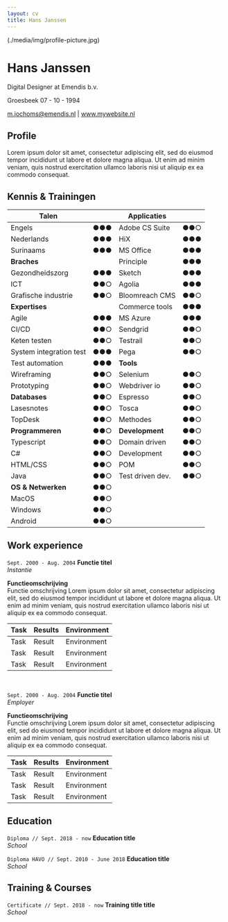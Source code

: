 ```yaml
---
layout: cv
title: Hans Janssen
---
```


<div id="sectionMain" markdown=1>
<div id="sectionMainPhoto" markdown=1>

<!-- Add your profile picture to the "media" directoy and change the "profile-picture.jpg" text to add it to your resume-->
(./media/img/profile-picture.jpg)

</div>
<div id="sectionMainName" markdown=1>
  
# Hans Janssen
Digital Designer at Emendis b.v.

<span id="city">Groesbeek</span>
<span id="dateOfBirth">07 - 10 - 1994</span>

<!-- Add your email address and website (if you don't have one, delete the website part -->
<div id="webaddress">
  <a href="mailto:m.jochoms@emendis.nl">m.jochoms@emendis.nl</a>
  | <a href="http://en.wikipedia.org/wiki/Isaac_Newton">www.mywebsite.nl</a>
  </div>

</div>
</div>


## Profile

Lorem ipsum dolor sit amet, consectetur adipiscing elit, sed do eiusmod tempor incididunt ut labore et dolore magna aliqua. Ut enim ad minim veniam, quis nostrud exercitation ullamco laboris nisi ut aliquip ex ea commodo consequat.

<div id="tableKnowledge" markdown=1>

## Kennis & Trainingen
<!-- Copy paste the circles to define your level ●○○ ●●○ ●●● -->

| **Talen**               |     | **Applicaties**         |     |
|-------------------------|-----|-------------------------|-----|
| Engels                  | ●●● | Adobe CS Suite          | ●●○ | 
| Nederlands              | ●●● | HiX                     | ●●● |
| Surinaams               | ●●● | MS Office               | ●●● |
| **Braches**             |     | Principle               | ●●● |
| Gezondheidszorg         | ●●● | Sketch                  | ●●● |
| ICT                     | ●●○ | Agolia                  | ●●● |
| Grafische industrie     | ●●○ | Bloomreach CMS          | ●●○ |
| **Expertises**          |     | Commerce tools          | ●●● |
| Agile                   | ●●● | MS Azure                | ●●● |
| CI/CD                   | ●●○ | Sendgrid                | ●●○ |
| Keten testen            | ●●○ | Testrail                | ●●○ |
| System integration test | ●●● | Pega                    | ●●○ |
| Test automation         | ●●● | **Tools**               |     |
| Wireframing             | ●●○ | Selenium                | ●●○ |
| Prototyping             | ●●○ | Webdriver io            | ●●○ |
| **Databases**           | ●●○ | Espresso                | ●●○ |
| Lasesnotes              | ●●○ | Tosca                   | ●●○ |
| TopDesk                 | ●●○ | Methodes                | ●●○ |
| **Programmeren**        | ●●○ | **Development**         | ●●○ |
| Typescript              | ●●○ | Domain driven           | ●●○ |
| C#                      | ●●○ | Development             | ●●○ |
| HTML/CSS                | ●●○ | POM                     | ●●○ |
| Java                    | ●●○ | Test driven dev.        | ●●○ |
| **OS & Netwerken**      | ●●○ |                         |     |
| MacOS                   | ●●○ |                         |     |
| Windows                 | ●●○ |                         |     |
| Android                 | ●●○ |                         |     |

</div>

<div id="workExperience" markdown=1>
  
## Work experience

`Sept. 2000 - Aug. 2004`
__Functie titel__ <br/>
*Instantie*

**Functieomschrijving** <br/>
Functie omschrijving Lorem ipsum dolor sit amet, consectetur adipiscing elit, sed do eiusmod tempor incididunt ut labore et dolore
magna aliqua. Ut enim ad minim veniam, quis nostrud exercitation ullamco laboris nisi ut aliquip ex ea commodo consequat.


|   **Task**    |   **Results**   |  **Environment**    |
|---------------|-----------------|---------------------|
|  Task         |    Result       |    Environment      |
|  Task         |    Result       |    Environment      |
|  Task         |    Result       |    Environment      |

<br/>

`Sept. 2000 - Aug. 2004`
__Functie titel__ <br/>
*Employer*

**Functieomschrijving** <br/>
Functie omschrijving Lorem ipsum dolor sit amet, consectetur adipiscing elit, sed do eiusmod tempor incididunt ut labore et dolore
magna aliqua. Ut enim ad minim veniam, quis nostrud exercitation ullamco laboris nisi ut aliquip ex ea commodo consequat.

|   **Task**    |   **Results**   |  **Environment**    |
|---------------|-----------------|---------------------|
|    Task       |    Result       |    Environment      |
|    Task       |    Result       |    Environment      |
|    Task       |    Result       |    Environment      |

## Education 

`Diploma // Sept. 2018 - now`
__Education title__ <br/>
*School*

`Diploma HAVO // Sept. 2010 - June 2018`
__Education title__ <br/>
*School*

</div>

## Training & Courses

`Certificate // Sept. 2018 - now`
__Training title title__ <br/>
*School*

